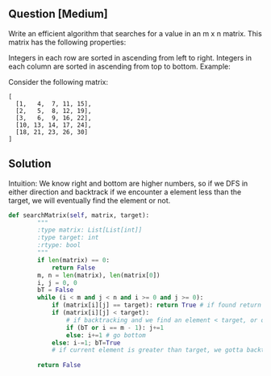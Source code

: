 ## Question [Medium]
Write an efficient algorithm that searches for a value in an m x n matrix. This matrix has the following properties:

Integers in each row are sorted in ascending from left to right.
Integers in each column are sorted in ascending from top to bottom.
Example:

Consider the following matrix:
```
[
  [1,   4,  7, 11, 15],
  [2,   5,  8, 12, 19],
  [3,   6,  9, 16, 22],
  [10, 13, 14, 17, 24],
  [18, 21, 23, 26, 30]
]
```

## Solution
Intuition: We know right and bottom are higher numbers, so if we DFS in either direction and backtrack if we encounter a element less than the target, we will eventually find the element or not.

```python
def searchMatrix(self, matrix, target):
        """
        :type matrix: List[List[int]]
        :type target: int
        :rtype: bool
        """
        if len(matrix) == 0:
            return False
        m, n = len(matrix), len(matrix[0])
        i, j = 0, 0
        bT = False
        while (i < m and j < n and i >= 0 and j >= 0):
            if (matrix[i][j] == target): return True # if found return
            if (matrix[i][j] < target): 
                # if backtracking and we find an element < target, or on last row, go right
                if (bT or i == m - 1): j+=1 
                else: i+=1 # go bottom
            else: i-=1; bT=True 
            # if current element is greater than target, we gotta backtrack to explore right elements 
            
        return False
```
